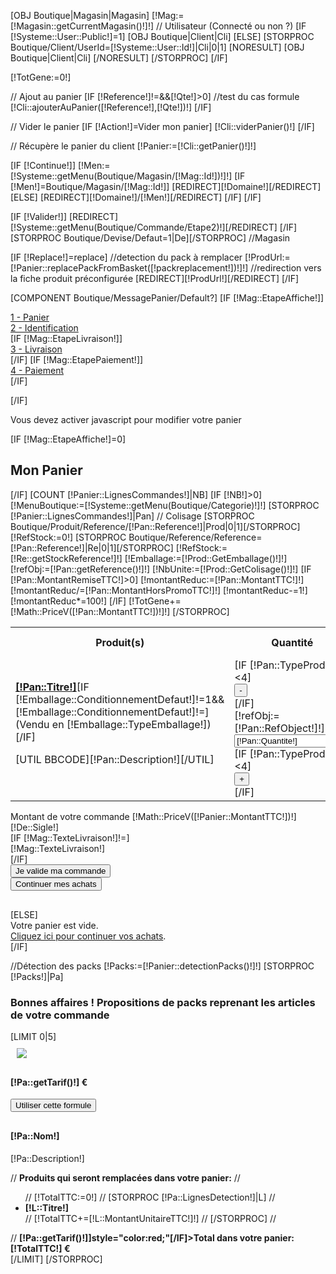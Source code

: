 [OBJ Boutique|Magasin|Magasin]
[!Mag:=[!Magasin::getCurrentMagasin()!]!]
// Utilisateur (Connecté ou non ?)
[IF [!Systeme::User::Public!]=1]
	[OBJ Boutique|Client|Cli]
[ELSE]
	[STORPROC Boutique/Client/UserId=[!Systeme::User::Id!]|Cli|0|1]
		[NORESULT]
			[OBJ Boutique|Client|Cli]
		[/NORESULT]
	[/STORPROC]
[/IF]

[!TotGene:=0!]

// Ajout au panier
[IF [!Reference!]!=&&[!Qte!]>0]
	//test du cas formule
	[!Cli::ajouterAuPanier([!Reference!],[!Qte!])!]
[/IF]

// Vider le panier
[IF [!Action!]=Vider mon panier]
	[!Cli::viderPanier()!]
[/IF]

// Récupère le panier du client
[!Panier:=[!Cli::getPanier()!]!]

[IF [!Continue!]]
	[!Men:=[!Systeme::getMenu(Boutique/Magasin/[!Mag::Id!])!]!]
	[IF [!Men!]=Boutique/Magasin/[!Mag::Id!]]
		[REDIRECT][!Domaine!][/REDIRECT]
	[ELSE]
		[REDIRECT][!Domaine!]/[!Men!][/REDIRECT]
	[/IF]
[/IF]

[IF [!Valider!]]
	[REDIRECT][!Systeme::getMenu(Boutique/Commande/Etape2)!][/REDIRECT]
[/IF]
[STORPROC Boutique/Devise/Defaut=1|De][/STORPROC]
//Magasin

[IF [!Replace!]=replace]
	//detection du pack à remplacer
	[!ProdUrl:=[!Panier::replacePackFromBasket([!packreplacement!])!]!]
	//redirection vers la fiche produit préconfigurée
	[REDIRECT][!ProdUrl!][/REDIRECT]
[/IF]

[COMPONENT Boutique/MessagePanier/Default?]
[IF [!Mag::EtapeAffiche!]]
	<div class="EtapesCommande">
		<div class="col-md-3 FondStep1Active"><a href="/[!Systeme::getMenu(Boutique/Commande/Etape1)!]"><span class="FondStep1Active">1 - Panier</span></a></div>
		<div class="col-md-3 FondStep2"><a href="#nogo"><span class="FondStep2">2 - Identification</span></a></div>
		[IF [!Mag::EtapeLivraison!]]<div class="col-md-3 FondStep3"><a href="#nogo"><span class="FondStep3">3 - Livraison</span></a></div>[/IF]
		[IF [!Mag::EtapePaiement!]]<div class="col-md-3 FondStep4"><a href="#nogo"><span class="FondStep4">4 - Paiement</span></a></div>[/IF]
	</div>

[/IF]
<noscript><div id="javascriptehoh">Vous devez activer javascript pour modifier votre panier</div></noscript>
<div class="CommandeEtape1">
	[IF [!Mag::EtapeAffiche!]=0]<div class="row"><div class="col-md-12"><h2>Mon Panier</h2></div></div>[/IF]
	[COUNT [!Panier::LignesCommandes!]|NB]
	[IF [!NB!]>0]
		<form action ="/[!Lien!]" name="Commande" method="post" >
			<div class="table-responsive">
				<table class="table table-bordered table-hover">
					<tr>
						<th class="gauche">Produit(s)</th>
						<th >Quantité</th>
						<th >Prix initial</th>
						<th >Réduction</th>
						<th >Prix à payer</th>
						<th class="SupprimerItem">Supprimer<br />cet article</th>
					</tr>
					[!MenuBoutique:=[!Systeme::getMenu(Boutique/Categorie)!]!]
					[STORPROC [!Panier::LignesCommandes!]|Pan]
						// Colisage
						[STORPROC Boutique/Produit/Reference/[!Pan::Reference!]|Prod|0|1][/STORPROC]
						[!RefStock:=0!]
						[STORPROC Boutique/Reference/Reference=[!Pan::Reference!]|Re|0|1][/STORPROC]
						[!RefStock:=[!Re::getStockReference!]!]
						[!Emballage:=[!Prod::GetEmballage()!]!]
						[!refObj:=[!Pan::getReference()!]!]
						[!NbUnite:=[!Prod::GetColisage()!]!]
						[IF [!Pan::MontantRemiseTTC!]>0]
							[!montantReduc:=[!Pan::MontantTTC!]!]
							[!montantReduc/=[!Pan::MontantHorsPromoTTC!]!]
							[!montantReduc-=1!]
							[!montantReduc*=100!]
						[/IF]
						<tr class="ReferenceLine" data-ref="[!Pan::Reference!]" data-conf="[!Pan::Config!]">
							<td class="gauche"  >
								<a href="/[!Prod::getUrl!]"><strong>[!Pan::Titre!]</strong></a>[IF [!Emballage::ConditionnementDefaut!]!=1&&[!Emballage::ConditionnementDefaut!]!=](Vendu en [!Emballage::TypeEmballage!])[/IF]				    
								<p>[UTIL BBCODE][!Pan::Description!][/UTIL]</p>
							</td>
							<td >
								[IF [!Pan::TypeProduit!]<4]
								<div class="BoutonMoins"><input type="button" class="InputBtnMoins" value="-" onclick="CalculQte(-[!NbUnite!],[!Pan::Quantite!],'[!refObj::Reference!]');" /></div>
								[/IF]
								<div class="LaQuantite">
									[!refObj:=[!Pan::RefObject!]!]
									<input name="Qte[!refObj::Id!]" id="Qte[!refObj::Id!]" class="QteInput" value="[!Pan::Quantite!]"  readonly="readonly" >
								</div>
								[IF [!Pan::TypeProduit!]<4]
								<div class="BoutonPlus"><input type="button" class="InputBtnPlus"  value="+" onclick="CalculQte([!NbUnite!],[!Pan::Quantite!],'[!refObj::Reference!]');"></div>
								[/IF]
							</td>
							<td class="PrixInitial">
								[!Math::PriceV([!Pan::MontantHorsPromoTTC!])!] [!De::Sigle!]
							</td>
							<td >
								[IF [!Pan::MontantRemiseTTC!]>0][!Math::PriceV([!montantReduc!])!] %<br /> soit <br /> - [!Math::PriceV([!Pan::MontantRemiseTTC!])!] [!De::Sigle!][/IF]
							</td>
							<td class="PrixFinal">
								[!Math::PriceV([!Pan::MontantTTC!])!]  [!De::Sigle!]
							</td>
							<td   >
								//<input type="checkbox" name="Sup[]" value="[!Pan::Reference!]" class="Panier_Supr" />
								<a href="#nogo" class="btn btn-gris" style="color:white;padding:0 12px;" onclick="removeLine('[!refObj::Reference!]')">Supp</a>
							</td>
						</tr>
						[!TotGene+=[!Math::PriceV([!Pan::MontantTTC!])!]!]
					[/STORPROC]
				</table>
			</div>
<!--			<div class="row LigneBoutons"><div class="col-md-12">
				<div class="pull-right">
					<input class="btn btn-grisfonce RecalculerPanier" type="submit" name="Recalcul" value="Recalculer le panier" />
				</div>
			</div></div> -->
			<div class="row LigneBoutons"><div class="col-md-12">
				<div class="pull-right Total">
					<span class="MontantTotalCmde">Montant de votre commande</span>
					<span class="MontantTotalTTC">[!Math::PriceV([!Panier::MontantTTC!])!] [!De::Sigle!]</span>
				</div>
			</div></div>
			<div class="row LigneBoutons"><div class="col-md-12">
				[IF [!Mag::TexteLivraison!]!=]
				<div class="TotalNotLines">
					[!Mag::TexteLivraison!]
				</div>
				[/IF]
			</div></div>
			<div class="row LigneBoutons"><div class="col-md-12">
				<div class="pull-right">
					<input class="btn btn-red" type="submit" name="Valider" value="Je valide ma commande" />
				</div>
				<div class="pull-right" style="margin-bottom:30px;">
					<input class="btn btn-gris BoutonContinuer" type="submit" name="Continue" value="Continuer mes achats" />
				</div>
			</div>
		</form>
	[ELSE]
		<div class="row MsgPanierVide"><div class="col-md-12">
			Votre panier est vide.<br />
			<a href="/" >Cliquez ici pour continuer vos achats</a>.
		</div></div>
	[/IF]
	
</div>
	//Détection des packs
	[!Packs:=[!Panier::detectionPacks()!]!]
	[STORPROC [!Packs!]|Pa]
		<h3>Bonnes affaires ! Propositions de packs reprenant les articles de votre commande</h3>
		[LIMIT 0|5]
			<div class="well" style="overflow:hidden;">
				<div class="row">
					<div class="col-md-3">
						<img src="/[!Pa::Image!].mini.200x200.jpg" style="margin:10px;"/>
					</div>
					<div class="col-md-9">
						<div class="pull-right" style="margin-bottom:30px;">
							<h4>[!Pa::getTarif()!] €</h4>
							<form action="" method="post">
								<input type="hidden" name="Replace" value="replace" />
								<input type="hidden" name="packreplacement" value="[!Pa::Id!]" />
								<input class="btn btn-gris BoutonContinuer" type="submit" name="PackReplacement" value="Utiliser cette formule" />
							</form>
						</div>
						<h4>[!Pa::Nom!]</h4>
						<p>[!Pa::Description!]</p>
					//	<b>Produits qui seront remplacées dans votre panier:</b>
					//	<ul>
					//	[!TotalTTC:=0!]
					//	[STORPROC [!Pa::LignesDetection!]|L]
					//		<li><b>[!L::Titre!]</b></li>
					//		[!TotalTTC+=[!L::MontantUnitaireTTC!]!]
					//	[/STORPROC]
					//	</ul>
					//	<b [IF [!TotalTTC!]>[!Pa::getTarif()!]]style="color:red;"[/IF]>Total dans votre panier: [!TotalTTC!] €</b>
					</div>
				</div>
			</div>
		[/LIMIT]
	[/STORPROC]
<script type="text/javascript">
	function CalculQte(PlusMoins,qte,ref) {
		//envoi de la quantité en requete ajax.
		$.ajax({
			type: "GET",
			url: "/Boutique/Commande/getPanier.json",
			data: {
				Qte:PlusMoins,
				Reference:ref
			},
			contentType: "application/json; charset=utf-8",
			dataType: "json"
			
		}).success(function(msg){
			  refreshPanier(msg);
		}).fail(function(msg){
			toastr.error('Une erreur est survenue pendant la modification du panier. veuillez vérifier votre connexion internet ou contactez l\'administrateur.');
		});
	}
	function removeLine(ref) {
		//envoi de la quantité en requete ajax.
		$.ajax({
			type: "GET",
			url: "/Boutique/Commande/getPanier.json",
			data: {
				Sup:[ref]
			},
			contentType: "application/json; charset=utf-8",
			dataType: "json",
			success:function(msg){
			  refreshPanier(msg);
			}
		}).fail(function(msg){
			toastr.error('Une erreur est survenue pendant la modification du panier. veuillez vérifier votre connexion internet ou contactez l\'administrateur.');
		});
	}
	function  refreshPanier(json) {
		if (json.success) toastr.success(json.success);
		if (json.error) toastr.success(json.error);
		switch (json.action){
			case "supprime":
				//on compmare la liste des produits avec la liste retournée
				$('tr.ReferenceLine').each(function (index,item){
					var exists = false;
					for (var i in json.panier) {
						console.log('modification de la ligne ...'+index);
						if (json.panier[i].ref==$(item).attr('data-ref')&&json.panier[i].conf==$(item).attr('data-conf')) {
							exists=true;
						}
					}
					if (!exists) {
						//alors suppression de la ligne
						$(item).remove();
					}
				});
			break;
			case "vider":
				//on vidde le panier
				$('tr.ReferenceLine').each(function (index,item){
					$(item).remove();
				});
			break;
			case "ajout":
				//on modifie toute la ligne
				$('tr.ReferenceLine').each(function (index,item){
					for (var i in json.panier) {
						if (json.panier[i].ref==$(item).attr('data-ref')&&json.panier[i].conf==$(item).attr('data-conf')) {
							console.log('modification de la ligne ...'+index);
							//modification de la quantité
							$(item).find('.QteInput').val(json.panier[i].quantite);
							//modification montant initial
							$(item).find('.PrixInitial').html(json.panier[i].topay);
							//modification du prix à payer
							$(item).find('.PrixFinal').html(json.panier[i].topay);
						}
					}
				});
			break;
		}
		//modification du total
		$('.MontantTotalTTC').html(json.total);
		//modification du panier
		console.log(json);
	}
</script>
